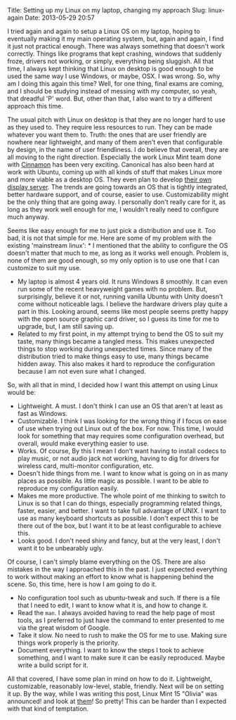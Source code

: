 Title: Setting up my Linux on my laptop, changing my approach
Slug: linux-again
Date: 2013-05-29 20:57


I tried again and again to setup a Linux OS on my laptop, hoping to eventually making it my main operating system, but, again and again, I find it just not practical enough. There was always something that doesn't work correctly. Things like programs that kept crashing, windows that suddenly froze, drivers not working, or simply, everything being sluggish. All that time, I always kept thinking that Linux on desktop is good enough to be used the same way I use Windows, or maybe, OSX. I was wrong. So, why am I doing this again this time? Well, for one thing, final exams are coming, and I should be studying instead of messing with my computer, so yeah, that dreadful 'P' word. But, other than that, I also want to try a different approach this time.

The usual pitch with Linux on desktop is that they are no longer hard to use as they used to. They require less resources to run. They can be made whatever you want them to. Truth: the ones that are user friendly are nowhere near lightweight, and many of them aren't even that configurable by design, in the name of user friendliness. I do believe that overall, they are all moving to the right direction. Especially the work Linux Mint team done with [Cinnamon][cin] has been very exciting. Canonical has also been hard at work with Ubuntu, coming up with all kinds of stuff that makes Linux more and more viable as a desktop OS. They even plan to develop [their own display server][mir]. The trends are going towards an OS that is tightly integrated, better hardware support, and of course, easier to use. Customizability might be the only thing that are going away. I personally don't really care for it, as long as they work well enough for me, I wouldn't really need to configure much anyway.

Seems like easy enough for me to just pick a distribution and use it. Too bad, it is not that simple for me. Here are some of my problem with the existing 'mainstream linux': * I mentioned that the ability to configure the OS doesn't matter that much to me, as long as it works well enough. Problem is, none of them are good enough, so my only option is to use one that I can customize to suit my use.
* My laptop is almost 4 years old. It runs Windows 8 smoothly. It can even run some of the recent heavyweight games with no problem. But, surprisingly,  believe it or not, running vanilla Ubuntu with Unity doesn't come without noticeable lags. I believe the hardware drivers play quite a part in this. Looking around, seems like most people seems pretty happy with the open source graphic card driver, so I guess its time for me to upgrade, but, I am still saving up.
* Related to my first point, in my attempt trying to bend the OS to suit my taste, many things became a tangled mess. This makes unexpected things to stop working during unexpected times. Since many of the distribution tried to make things easy to use, many things became hidden away. This also makes it hard to reproduce the configuration because I am not even sure what I changed.

So, with all that in mind, I decided how I want this attempt on using Linux would be:
* Lightweight. A must. I don't think I can use an OS that aren't at least as fast as Windows.
* Customizable. I think I was looking for the wrong thing if I focus on ease of use when trying out Linux out of the box. For now. This time, I would look for something that may requires some configuration overhead, but overall, would make everything easier to use.
* Works. Of course, By this I mean I don't want having to install codecs to play music, or not audio jack not working, having to dig for drivers for wireless card, multi-monitor configuration, etc.
* Doesn't hide things from me. I want to know what is going on in as many places as possible. As little magic as possible. I want to be able to reproduce my configuration easily.
* Makes me more productive. The whole point of me thinking to switch to Linux is so that I can do things, especially programming related things, faster, easier, and better. I want to take full advantage of UNIX. I want to use as many keyboard shortcuts as possible. I don't expect this to be there out of the box, but I want it to be at least configurable to achieve this.
* Looks good. I don't need shiny and fancy, but at the very least, I don't want it to be unbearably ugly.

Of course, I can't simply blame everything on the OS. There are also mistakes in the way I approached this in the past. I just expected everything to work without making an effort to know what is happening behind the scene. So, this time, here is how I am going to do it.
* No configuration tool such as ubuntu-tweak and such. If there is a file that I need to edit, I want to know what it is, and how to change it.
* Read the `man`. I always avoided having to read the help page of most tools, as I preferred to just have the command to enter presented to me via the great wisdom of Google.
* Take it slow. No need to rush to make the OS for me to use. Making sure things work properly is the priority.
* Document everything. I want to know the steps I took to achieve something, and I want to make sure it can be easily reproduced. Maybe write a build script for it.
 
All that covered, I have some plan in mind on how to do it. Lightweight, customizable, reasonably low-level, stable, friendly. Next will be on setting it up. By the way, while I was writing this post, Linux Mint 15 "Olivia" was announced! and look at [them][olivia]! So pretty! This can be harder than I expected with that kind of temptation.

[cin]: http://cinnamon.linuxmint.com
[mir]: http://www.omgubuntu.co.uk/2013/03/canonical-announce-custom-display-server-mir-not-wayland-not-x
[olivia]: http://www.linuxmint.com/rel_olivia_whatsnew.php